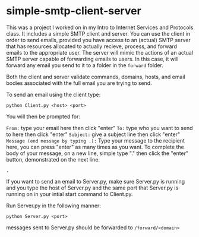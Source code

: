 # simple-smtp-client-server
This was a project I worked on in my Intro to Internet Services and Protocols class. It includes a simple SMTP client and server. You can use the client in order to send emails, provided you have access to an (actual) SMTP server that has resources allocated to actually recieve, process, and forward emails to the appropriate user. The server will mimic the actions of an actual SMTP server capable of forwarding emails to users. In this case, it will forward any email you send to it to a folder in the <code>forward</code> folder. 

Both the client and server validate commands, domains, hosts, and email bodies associated with the full email you are trying to send.

To send an email using the client type:

<code>python Client.py \<host\> \<port\></code>

You will then be prompted for:

<code>From:</code> type your email here then click "enter"
<code>To:</code> type who you want to send to here then click "enter"
<code>Subject:</code> give a subject line then click "enter"
<code>Message (end message by typing <CRLF>.<CRLF>):</code>
Type your message to the recipient here, you can press "enter" as many times as you want.
To complete the body of your message, on a new line, simple type "." then click the "enter" button, demonstrated on the next line.

<code>.</code>

If you want to send an email to Server.py, make sure Server.py is running and you type the host of Server.py and the same port that Server.py is running on in your intial start command to Client.py.

Run Server.py in the following manner:

<code>python Server.py \<port\></code>

messages sent to Server.py should be forwarded to <code>/forward/\<domain\></code>
